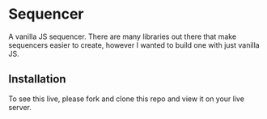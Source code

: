 # Sequencer

A vanilla JS sequencer. There are many libraries out there that make sequencers easier to create, however I wanted to build one with just vanilla JS.

## Installation

To see this live, please fork and clone this repo and view it on your live server.
